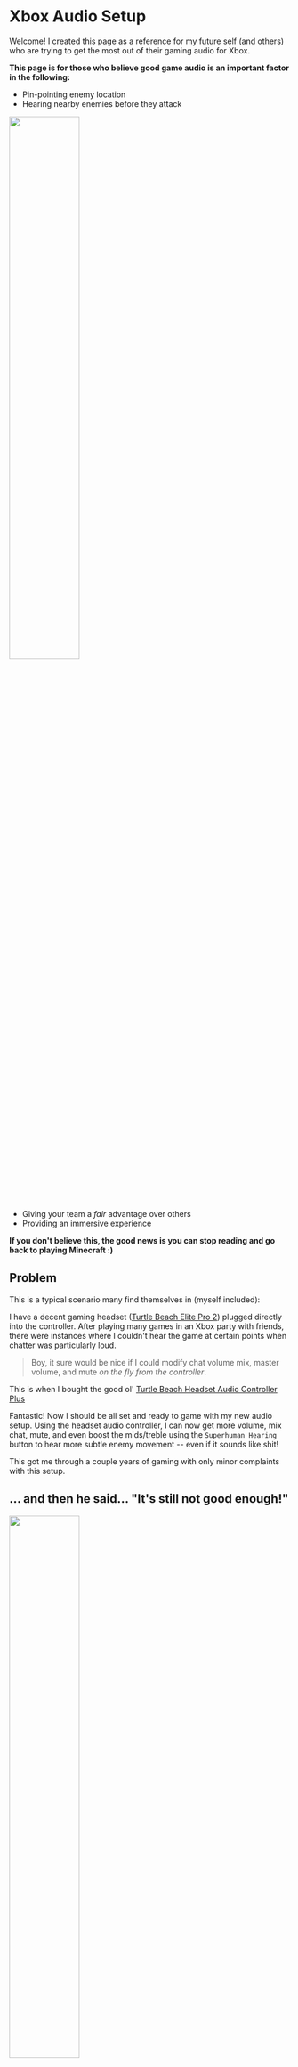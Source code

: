 # Xbox Audio Setup

Welcome! I created this page as a reference for my future self (and others) who are trying to get the most out of their gaming audio for Xbox.

**This page is for those who believe good game audio is an important factor in the following:**

* Pin-pointing enemy location
* Hearing nearby enemies before they attack

<img src="https://media.giphy.com/media/kmdSKqlSHQJMs/giphy.gif" width="50%" height="50%"/>

* Giving your team a *fair* advantage over others
* Providing an immersive experience

**If you don't believe this, the good news is you can stop reading and go back to playing Minecraft :)**

## Problem

This is a typical scenario many find themselves in (myself included):

I have a decent gaming headset ([Turtle Beach Elite Pro 2](https://www.amazon.com/Turtle-Performance-Gaming-Headset-Nintendo-Console/dp/B07XBV6FVG/ref=sr_1_1?crid=2GSK6N5EOO9Y&dchild=1&keywords=turtle+beach+elite+pro&qid=1625004855&sprefix=turtle+beach+elite%2Caps%2C188&sr=8-1)) plugged directly into the controller.
After playing many games in an Xbox party with friends, there were instances where I couldn't hear the game at certain points when chatter was particularly loud.

> Boy, it sure would be nice if I could modify chat volume mix, master volume, and mute *on the fly from the controller*.

This is when I bought the good ol' [Turtle Beach Headset Audio Controller Plus](https://www.amazon.com/Turtle-Beach-Headset-Controller-Superhuman-Hearing/dp/B00PWRYKDE/ref=sr_1_2?crid=2A1QPNXD1DBI6&dchild=1&keywords=turtle+beach+controller+adapter&qid=1625003901&sprefix=turtle+beach+controller+%2Caps%2C165&sr=8-2)

Fantastic! Now I should be all set and ready to game with my new audio setup. Using the headset audio controller, I can now get more volume, mix chat, mute, and even boost the mids/treble using the `Superhuman Hearing` button to hear more subtle enemy movement -- even if it sounds like shit!

This got me through a couple years of gaming with only minor complaints with this setup.

## ... and then he said... "It's still not good enough!"

<img src="https://media.giphy.com/media/aHat4DbkRrlHa/giphy.gif" width="50%" height="50%"/>

I ~~wanted~~ needed more from my audio. I upgraded to a faster Xbox and a real gaming monitor, so now it was time to upgrade my audio setup.

At this point, I mostly just wanted more volume so I could crank it when I really needed to hear, like in those intense 1v1 situations.



Around the same time I was itching for better audio, I started a new job and treated myself to some higher-end headphones (Sennheiser HD6XXs).

They are high impedance, open-back headphones. This basically means you need extra power to drive them properly (more on this later).

They were so light and comfy that I wanted to use them for gaming -- but going down this path would undoubtedly complicate my setup.

## Xbox Limitations

Before we dig into the details, I need to get some things out of the way. Microsoft is known for being very picky about what they let into the family.

It is no different when it comes to the Xbox division. Any officially **licensed** Xbox One accessory that connects to your console wired or wirelessly via USB works on Xbox One.

Currently, the only USB-connected gaming DAC/Amp in this category is the [Astro Gaming's MixAmp Pro TR ($130)](https://www.amazon.com/ASTRO-Gaming-MixAmp-Dolby-Audio-Xbox/dp/B07NSNDHK2/ref=sr_1_4?dchild=1&keywords=astro+mixamp&qid=1625105116&sr=8-4)

There are a ton of other gaming DAC/Amps on the market but they are sadly not supported on Xbox.

So you have 3 options for getting your audio:

1) The MixAmp Pro TR
2) 3.5mm via controller
3) Optical out (Not available on Series X/S)

*Note: I have not fully tested how party chat works using the optical out method. It theoretically should work if there are settings to send ALL audio (game/party) through the same output -- this is not the default.*

## So you want better game audio?

### Do you have a regular gaming headset (easy to drive) and don't want to spend more than $130?

\* _visible discomfort_ \* Go ahead and get the MixAmp and call it a day.

I have my own opinions on why I would not purchase the MixAmp for myself. But, if you fall into this category, it will probably be a big enough upgrade that you will be happy.

### Do you have high impedance headphones (need lots of power output) and have a flexible budget?

Congratulations! We're in the same boat and I see land ahead :)

Since I'm not using the MixAmp to handle all audio output AND mic input, I have some problems to address:

1) How will I get game AND chat audio to my headphones?
2) How will I connect a mic to party chat?
3) How does it all fit together?

Aside from that, I also need the right equipment to drive my headphones for non-gaming listening.

## My Setup

I am running the Xbox One X, which has optical out for audio (foreshadowing).

After some research, I came across a YouTube comment that mentioned there is an Xbox app for PC.

\* *lightbulb* \*

I can use the Xbox app to connect to party chat and get all my game audio from the optical out!

I installed the Xbox app on my PC and used my existing audio interface / microphone as input to voice chat. This worked flawlessly.

Next, I need to get the game audio using the optical out from the Xbox. Remember though, I needed to purchase a new DAC and Amp in order to power my new headphones anyway. But, now I'm adding a new requirement: the DAC must have optical **IN** so I can also use this equipment for better gaming audio.

### A stack of Schitt

I ordered the Schiit Magni (headphone amp) and Modi (DAC) to fit my needs.

After hooking it all up I realized I overlooked 1 crucial detail.

**You can only use 1 channel at a time on the DAC. Either Optical IN (Xbox game audio) or USB IN (Party chat audio from PC) -- not both.**

*facepalm*

I need to join these 2 channels somehow so that both are fed into my headphone amp simultaneously. Both game audio (xbox) and party chat (PC) need to be feed into a DAC of some kind and the combined output can then be fed into the headphone amp. The solution was simple -- just get another DAC and some RCA splitter cables to join the output from DAC1 (Xbox game audio) and DAC2 (PC party chat audio) as input into my headphone amp. You don't need to buy a fancy DAC for this. I loved the Schitt Modi already and saw future uses for it, so I just decided to get another one!

Now, I have a Schitt stack consisting of the following:

| Position | Name | Description |
| :--- |:---- |:--- |
| Top | [Magni Heresy](https://www.schiit.com/products/magni-1) | Headphone Amp |
| Middle | [Modi 3+](https://www.schiit.com/products/modi-1) | DAC for PC USB audio (party chat) |
| Bottom | [Modi 3+](https://www.schiit.com/products/modi-1) | DAC for Xbox optical out audio (game audio) |

Using a single knob on the Magni, I am able to increase volume to uncomfortable amounts (Don't do this obviously).
I can mix party chat directly from my PC (Keyboard shortcuts work great here)



## other options

HDMI optical extractor (HDMI to HDMI pass-through, with an optical output for extracted 2-channel audio)
(BUT... big but right now... HDMI 2.1 speeds aren't supported by the current offerings)
Connect Series X via HDMI to a TV which has an optical output for audio (this works currently)

https://media.giphy.com/media/PESXgIBml46WI/giphy.gif

https://media.giphy.com/media/134G9MAmb2aCLm/giphy.gif